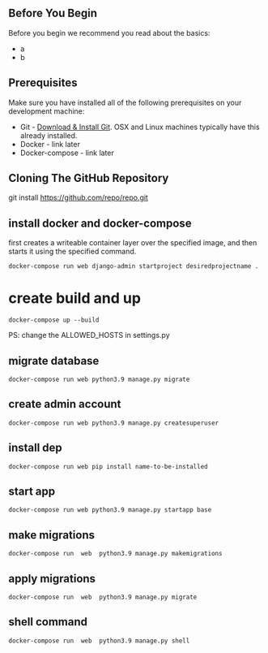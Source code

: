 ## Before You Begin

Before you begin we recommend you read about the basics:

- a
- b

## Prerequisites

Make sure you have installed all of the following prerequisites on your development machine:

- Git - [Download & Install Git](https://git-scm.com/downloads). OSX and Linux machines typically have this already installed.
- Docker - link later
- Docker-compose - link later

## Cloning The GitHub Repository

git install https://github.com/repo/repo.git

## install docker and docker-compose

first creates a writeable container layer over the specified image, and then starts it using the specified command.

`docker-compose run web django-admin startproject desiredprojectname .`

# create build and up

`docker-compose up --build`

PS: change the ALLOWED_HOSTS in settings.py

## migrate database

`docker-compose run web python3.9 manage.py migrate`

## create admin account

`docker-compose run web python3.9 manage.py createsuperuser`

## install dep

`docker-compose run web pip install name-to-be-installed`

## start app

`docker-compose run web python3.9 manage.py startapp base`

## make migrations

`docker-compose run  web  python3.9 manage.py makemigrations`

## apply migrations

`docker-compose run  web  python3.9 manage.py migrate`

## shell command

`docker-compose run  web  python3.9 manage.py shell`
